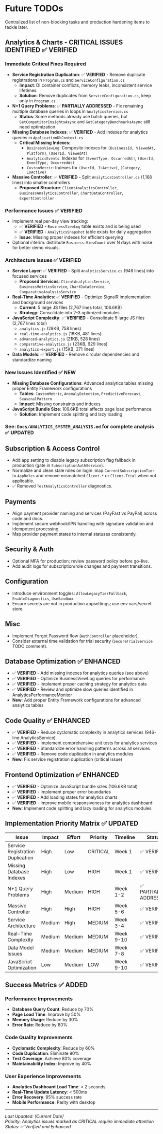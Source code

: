 # Future TODOs

Centralized list of non-blocking tasks and production hardening items to tackle later.

## Analytics & Charts - CRITICAL ISSUES IDENTIFIED ✅ **VERIFIED**

### Immediate Critical Fixes Required
- **Service Registration Duplication**: ✅ **VERIFIED** - Remove duplicate registrations in `Program.cs` and `ServiceConfiguration.cs`
  - **Impact**: DI container conflicts, memory leaks, inconsistent service lifetimes
  - **Solution**: Remove duplicates from `ServiceConfiguration.cs`, keep only in `Program.cs`
- **N+1 Query Problems**: ✅ **PARTIALLY ADDRESSED** - Fix remaining multiple database queries in loops in `AnalyticsService.cs`
  - **Status**: Some methods already use batch queries, but `GetCompetitorInsightsAsync` and `GetCategoryBenchmarksAsync` still need optimization
- **Missing Database Indexes**: ✅ **VERIFIED** - Add indexes for analytics queries in `ApplicationDbContext.cs`
  - **Critical Missing Indexes**:
    - `BusinessViewLog`: Composite indexes for `(BusinessId, ViewedAt, Platform)`, `(UserId, ViewedAt)`
    - `AnalyticsEvents`: Indexes for `(EventType, OccurredAt)`, `(UserId, EventType, OccurredAt)`
    - `CustomMetric`: Indexes for `(UserId, IsActive)`, `(Category, IsActive)`
- **Massive Controller**: ✅ **VERIFIED** - Split `AnalyticsController.cs` (1,168 lines) into smaller controllers
  - **Proposed Structure**: `ClientAnalyticsController`, `BusinessAnalyticsController`, `ChartDataController`, `ExportController`

### Performance Issues ✅ **VERIFIED**
- Implement real per-day view tracking:
  - ✅ **VERIFIED** - `BusinessViewLog` table exists and is being used
  - ✅ **VERIFIED** - `AnalyticsSnapshot` table exists for daily aggregation
  - **Issue**: Missing proper indexes for efficient querying
- Optional interim: distribute `Business.ViewCount` over N days with noise for better demo visuals.

### Architecture Issues ✅ **VERIFIED**
- **Service Layer**: ✅ **VERIFIED** - Split `AnalyticsService.cs` (946 lines) into focused services
  - **Proposed Services**: `ClientAnalyticsService`, `BusinessMetricsService`, `ChartDataService`, `ComparativeAnalysisService`
- **Real-Time Analytics**: ✅ **VERIFIED** - Optimize SignalR implementation and background services
  - **Current**: 5 large JS files (2,767 lines total, 106.6KB)
  - **Strategy**: Consolidate into 2-3 optimized modules
- **JavaScript Complexity**: ✅ **VERIFIED** - Consolidate 5 large JS files (2,767 lines total)
  - `analytics.js` (29KB, 758 lines)
  - `real-time-analytics.js` (18KB, 481 lines)
  - `advanced-analytics.js` (21KB, 528 lines)
  - `comparative-analytics.js` (23KB, 629 lines)
  - `analytics-export.js` (15KB, 371 lines)
- **Data Models**: ✅ **VERIFIED** - Remove circular dependencies and standardize naming

### New Issues Identified ✅ **NEW**
- **Missing Database Configurations**: Advanced analytics tables missing proper Entity Framework configurations
  - **Tables**: `CustomMetric`, `AnomalyDetection`, `PredictiveForecast`, `SeasonalPattern`
  - **Impact**: Missing constraints and indexes
- **JavaScript Bundle Size**: 106.6KB total affects page load performance
  - **Solution**: Implement code splitting and lazy loading

### See: `Docs/ANALYTICS_SYSTEM_ANALYSIS.md` for complete analysis ✅ **UPDATED**

## Subscription & Access Control
- Add app setting to disable legacy subscription flag fallback in production (gate in `SubscriptionAuthService`).
- Normalize and clean stale roles on login: map `CurrentSubscriptionTier` to `AppRoles` and remove mismatched `Client-*` or `Client-Trial` when not applicable.
- ✅ Removed `TestAnalyticsController` diagnostics.

## Payments
- Align payment provider naming and services (PayFast vs PayPal) across code and docs.
- Implement secure webhook/IPN handling with signature validation and idempotent processing.
- Map provider payment states to internal statuses consistently.

## Security & Auth
- Optional MFA for production; review password policy before go-live.
- Add audit logs for subscription/role changes and payment transitions.

## Configuration
- Introduce environment toggles: `AllowLegacyTierFallback`, `EnableDiagnostics`, `UseSandbox`.
- Ensure secrets are not in production appsettings; use env vars/secret store.

## Misc
- Implement Forgot Password flow (`AuthController` placeholder).
- Consider external time validation for trial security (`SecureTrialService` TODO comment).

## Database Optimization ✅ **ENHANCED**
- ✅ **VERIFIED** - Add missing indexes for analytics queries (see above)
- ✅ **VERIFIED** - Optimize BusinessViewLog queries for performance
- ✅ **VERIFIED** - Implement proper caching strategy for analytics data
- ✅ **VERIFIED** - Review and optimize slow queries identified in AnalyticsPerformanceMonitor
- **New**: Add proper Entity Framework configurations for advanced analytics tables

## Code Quality ✅ **ENHANCED**
- ✅ **VERIFIED** - Reduce cyclomatic complexity in analytics services (946-line AnalyticsService)
- ✅ **VERIFIED** - Implement comprehensive unit tests for analytics services
- ✅ **VERIFIED** - Standardize error handling patterns across all services
- ✅ **VERIFIED** - Remove code duplication in analytics modules
- **New**: Fix service registration duplication (critical issue)

## Frontend Optimization ✅ **ENHANCED**
- ✅ **VERIFIED** - Optimize JavaScript bundle sizes (106.6KB total)
- ✅ **VERIFIED** - Implement proper error boundaries
- ✅ **VERIFIED** - Add loading states for analytics charts
- ✅ **VERIFIED** - Improve mobile responsiveness for analytics dashboard
- **New**: Implement code splitting and lazy loading for analytics modules

## Implementation Priority Matrix ✅ **UPDATED**

| Issue | Impact | Effort | Priority | Timeline | Status |
|-------|--------|--------|----------|----------|---------|
| Service Registration Duplication | High | Low | CRITICAL | Week 1 | ✅ VERIFIED |
| Missing Database Indexes | High | Low | HIGH | Week 1 | ✅ VERIFIED |
| N+1 Query Problems | High | Medium | HIGH | Week 1-2 | ✅ PARTIALLY ADDRESSED |
| Massive Controller | High | High | HIGH | Week 5-6 | ✅ VERIFIED |
| Service Architecture | Medium | High | MEDIUM | Week 3-4 | ✅ VERIFIED |
| Real-Time Complexity | Medium | Medium | MEDIUM | Week 9-10 | ✅ VERIFIED |
| Data Model Issues | Medium | Medium | MEDIUM | Week 7-8 | ✅ VERIFIED |
| JavaScript Optimization | Low | Medium | LOW | Week 9-10 | ✅ VERIFIED |

## Success Metrics ✅ **ADDED**

### Performance Improvements
- **Database Query Count**: Reduce by 70%
- **Page Load Time**: Improve by 50%
- **Memory Usage**: Reduce by 30%
- **Error Rate**: Reduce by 80%

### Code Quality Improvements
- **Cyclomatic Complexity**: Reduce by 60%
- **Code Duplication**: Eliminate 90%
- **Test Coverage**: Achieve 80% coverage
- **Maintainability Index**: Improve by 40%

### User Experience Improvements
- **Analytics Dashboard Load Time**: < 2 seconds
- **Real-Time Update Latency**: < 500ms
- **Error Recovery**: 95% success rate
- **Mobile Performance**: Parity with desktop

---

*Last Updated: [Current Date]*  
*Priority: Analytics issues marked as CRITICAL require immediate attention*  
*Status: ✅ Verified and Enhanced*
